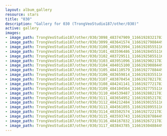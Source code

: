 ```yaml
---
layout: album_gallery
resource: stars
title: "030"
description: "Gallery for 030 (TrongVeoStudio187/other/030)"
active: gallery
images:
- image_path: TrongVeoStudio187/other/030/3098_483747909_1166192832178322_5194775711503976150_n.jpg
- image_path: TrongVeoStudio187/other/030/3099_483641574_1166192798844992_4388720356607971282_n.jpg
- image_path: TrongVeoStudio187/other/030/3100_483653994_1166192855511653_8572928813621631396_n.jpg
- image_path: TrongVeoStudio187/other/030/3101_483596486_1166192845511654_7057768407185173835_n.jpg
- image_path: TrongVeoStudio187/other/030/3102_483729511_1166192585511680_4020411574666120401_n.jpg
- image_path: TrongVeoStudio187/other/030/3103_483951096_1166192902178315_6830681008528077391_n.jpg
- image_path: TrongVeoStudio187/other/030/3104_484015100_1166192908844981_8838849346310300965_n.jpg
- image_path: TrongVeoStudio187/other/030/3105_484110579_1166192778844994_2612311071448288616_n.jpg
- image_path: TrongVeoStudio187/other/030/3106_483659814_1166192835511655_3698868049079047304_n.jpg
- image_path: TrongVeoStudio187/other/030/3107_483870454_1166192782178327_8466843158494191872_n.jpg
- image_path: TrongVeoStudio187/other/030/3108_484241141_1166192772178328_2547076590096340305_n.jpg
- image_path: TrongVeoStudio187/other/030/3109_484104564_1166192775511661_5487577690623033318_n.jpg
- image_path: TrongVeoStudio187/other/030/3110_484539487_1166192882178317_3774904731817094634_n.jpg
- image_path: TrongVeoStudio187/other/030/3111_483654952_1166192852178320_2427276968397715571_n.jpg
- image_path: TrongVeoStudio187/other/030/3112_484212484_1166193015511637_33081846323818003_n.jpg
- image_path: TrongVeoStudio187/other/030/3113_484561055_1166192895511649_1887123758502755532_n.jpg
- image_path: TrongVeoStudio187/other/030/3114_483502574_1166192722178333_1812712724732459019_n.jpg
- image_path: TrongVeoStudio187/other/030/3115_483593743_1166192878844984_682204482382695924_n.jpg
- image_path: TrongVeoStudio187/other/030/3116_484167832_1166192672178338_2912241021492269689_n.jpg
- image_path: TrongVeoStudio187/other/030/3117_483843785_1166193048844967_4885674080395781588_n.jpg
---
```

